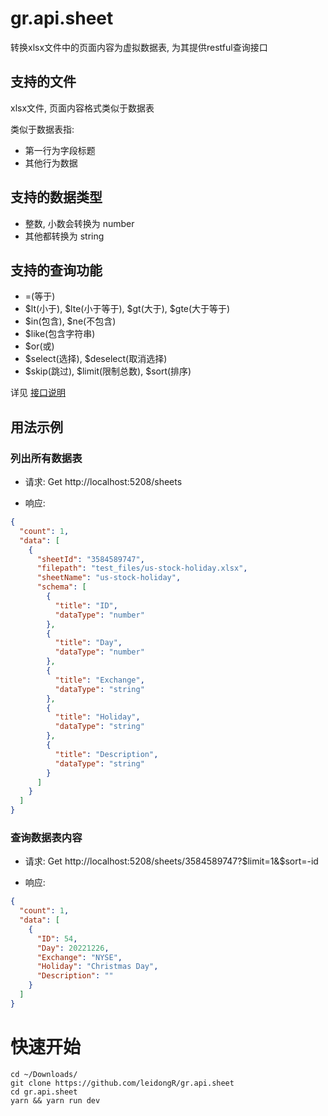 # gr.api.sheet

转换xlsx文件中的页面内容为虚拟数据表, 为其提供restful查询接口

## 支持的文件

xlsx文件, 页面内容格式类似于数据表

类似于数据表指:
- 第一行为字段标题
- 其他行为数据

## 支持的数据类型

- 整数, 小数会转换为 number
- 其他都转换为 string


## 支持的查询功能

- =(等于)
- $lt(小于), $lte(小于等于), $gt(大于), $gte(大于等于)
- $in(包含), $ne(不包含)
- $like(包含字符串)
- $or(或)
- $select(选择), $deselect(取消选择)
- $skip(跳过), $limit(限制总数), $sort(排序)

详见 [接口说明](./api_docs/%E6%8E%A5%E5%8F%A3%E8%AF%B4%E6%98%8E.md)

## 用法示例

### 列出所有数据表

- 请求: Get http://localhost:5208/sheets

- 响应:

```json
{
  "count": 1,
  "data": [
    {
      "sheetId": "3584589747",
      "filepath": "test_files/us-stock-holiday.xlsx",
      "sheetName": "us-stock-holiday",
      "schema": [
        {
          "title": "ID",
          "dataType": "number"
        },
        {
          "title": "Day",
          "dataType": "number"
        },
        {
          "title": "Exchange",
          "dataType": "string"
        },
        {
          "title": "Holiday",
          "dataType": "string"
        },
        {
          "title": "Description",
          "dataType": "string"
        }
      ]
    }
  ]
}
```

### 查询数据表内容

- 请求: Get http://localhost:5208/sheets/3584589747?$limit=1&$sort=-id

- 响应:

```json
{
  "count": 1,
  "data": [
    {
      "ID": 54,
      "Day": 20221226,
      "Exchange": "NYSE",
      "Holiday": "Christmas Day",
      "Description": ""
    }
  ]
}
```

# 快速开始

```shell
cd ~/Downloads/
git clone https://github.com/leidongR/gr.api.sheet
cd gr.api.sheet
yarn && yarn run dev
```